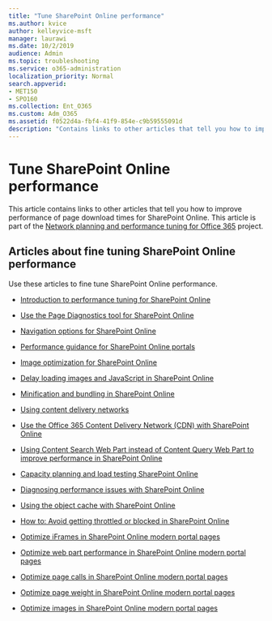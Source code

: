 ```yaml
---
title: "Tune SharePoint Online performance"
ms.author: kvice
author: kelleyvice-msft
manager: laurawi
ms.date: 10/2/2019
audience: Admin
ms.topic: troubleshooting
ms.service: o365-administration
localization_priority: Normal
search.appverid:
- MET150
- SPO160
ms.collection: Ent_O365
ms.custom: Adm_O365
ms.assetid: f0522d4a-fbf4-41f9-854e-c9b59555091d
description: "Contains links to other articles that tell you how to improve performance of page download times for SharePoint Online."
---
```


# Tune SharePoint Online performance

This article contains links to other articles that tell you how to improve performance of page download times for SharePoint Online. This article is part of the [Network planning and performance tuning for Office 365](https://aka.ms/tune) project.

## Articles about fine tuning SharePoint Online performance

Use these articles to fine tune SharePoint Online performance.
  
- [Introduction to performance tuning for SharePoint Online](introduction-to-performance-tuning-for-sharepoint-online.md)

- [Use the Page Diagnostics tool for SharePoint Online](page-diagnostics-for-spo.md)

- [Navigation options for SharePoint Online](navigation-options-for-sharepoint-online.md)

- [Performance guidance for SharePoint Online portals](https://docs.microsoft.com/en-us/sharepoint/dev/solution-guidance/portal-performance)

- [Image optimization for SharePoint Online](image-optimization-for-sharepoint-online.md)

- [Delay loading images and JavaScript in SharePoint Online](delay-loading-images-and-javascript-in-sharepoint-online.md)

- [Minification and bundling in SharePoint Online](minification-and-bundling-in-sharepoint-online.md)

- [Using content delivery networks](using-content-delivery-networks-with-sharepoint-online.md)

- [Use the Office 365 Content Delivery Network (CDN) with SharePoint Online](use-office-365-cdn-with-spo.md)

- [Using Content Search Web Part instead of Content Query Web Part to improve performance in SharePoint Online](using-content-search-web-part-instead-of-content-query-web-part-to-improve-perfo.md)

- [Capacity planning and load testing SharePoint Online](capacity-planning-and-load-testing-sharepoint-online.md)

- [Diagnosing performance issues with SharePoint Online](diagnosing-performance-issues-with-sharepoint-online.md)

- [Using the object cache with SharePoint Online](using-the-object-cache-with-sharepoint-online.md)

- [How to: Avoid getting throttled or blocked in SharePoint Online](https://msdn.microsoft.com/en-us/library/office/dn889829.aspx)

- [Optimize iFrames in SharePoint Online modern portal pages](modern-iframe-optimization.md)

- [Optimize web part performance in SharePoint Online modern portal pages](modern-web-part-optimization.md)

- [Optimize page calls in SharePoint Online modern portal pages](modern-page-call-optimization.md)

- [Optimize page weight in SharePoint Online modern portal pages](modern-page-weight-optimization.md)

- [Optimize images in SharePoint Online modern portal pages](modern-image-optimization.md)
